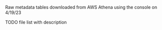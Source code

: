 Raw metadata tables downloaded from AWS Athena using the console on 4/19/23

TODO
file list with description
